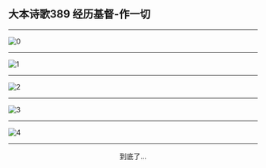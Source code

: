 
## 大本诗歌389 经历基督-作一切
        
<div id="aplayer0"></div>

---

<img alt="0" data-original="https://cdn.jsdelivr.net/gh/k34869/shi/data/d0389/0">

---

<img alt="1" data-original="https://cdn.jsdelivr.net/gh/k34869/shi/data/d0389/1">

---

<img alt="2" data-original="https://cdn.jsdelivr.net/gh/k34869/shi/data/d0389/2">

---

<img alt="3" data-original="https://cdn.jsdelivr.net/gh/k34869/shi/data/d0389/3">

---

<img alt="4" data-original="https://cdn.jsdelivr.net/gh/k34869/shi/data/d0389/4">

---

<p style="text-align: center">到底了...</p>

<script src="/js/dist-view.js"></script>

<script>
MAIN.id = 'd0389';
        
const ap0 = new APlayer({
    container: document.getElementById('aplayer0'),
    volume: 1,
    loop: 'none',
    preload: 'none',
    audio: [{
        name: '大本诗歌389.mp3',
        artist: '大本诗歌',
        url: 'https://res.wx.qq.com/voice/getvoice?mediaid=MzI0NTk3MDM5M18yMjQ3NDkyMjcz',
        cover: '/favicon'
    }]
});
</script>
